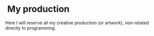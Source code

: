 # <img alt="" src="https://win98icons.alexmeub.com/icons/png/directory_closed-3.png">&nbsp;My production
Here I will reserve all my creative production (or artwork), non-related directly to programming.
